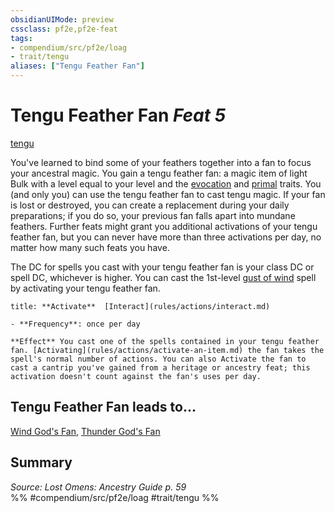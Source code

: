 ```yaml
---
obsidianUIMode: preview
cssclass: pf2e,pf2e-feat
tags:
- compendium/src/pf2e/loag
- trait/tengu
aliases: ["Tengu Feather Fan"]
---
```

# Tengu Feather Fan  *Feat 5*  
[tengu](tengu-b1.md "Tengu Ancestry & Heritage Trait")  


You've learned to bind some of your feathers together into a fan to focus your ancestral magic. You gain a tengu feather fan: a magic item of light Bulk with a level equal to your level and the [evocation](evocation.md "Evocation School Trait") and [primal](primal.md "Primal Tradition Trait") traits. You (and only you) can use the tengu feather fan to cast tengu magic. If your fan is lost or destroyed, you can create a replacement during your daily preparations; if you do so, your previous fan falls apart into mundane feathers. Further feats might grant you additional activations of your tengu feather fan, but you can never have more than three activations per day, no matter how many such feats you have.

The DC for spells you cast with your tengu feather fan is your class DC or spell DC, whichever is higher. You can cast the 1st-level [gust of wind](gust-of-wind.md) spell by activating your tengu feather fan.

```ad-embed-ability
title: **Activate**  [Interact](rules/actions/interact.md)

- **Frequency**: once per day

**Effect** You cast one of the spells contained in your tengu feather fan. [Activating](rules/actions/activate-an-item.md) the fan takes the spell's normal number of actions. You can also Activate the fan to cast a cantrip you've gained from a heritage or ancestry feat; this activation doesn't count against the fan's uses per day.
```

## Tengu Feather Fan leads to...

[Wind God's Fan](wind-gods-fan-loag.md), [Thunder God's Fan](thunder-gods-fan-loag.md)

## Summary

*Source: Lost Omens: Ancestry Guide p. 59*  
%% #compendium/src/pf2e/loag #trait/tengu %%